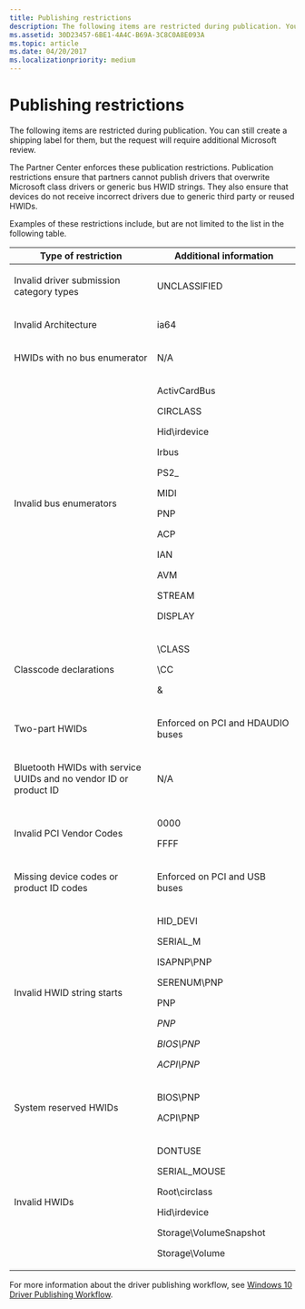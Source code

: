 ```yaml
---
title: Publishing restrictions
description: The following items are restricted during publication. You can still create a shipping label for them, but the request will require additional Microsoft review.
ms.assetid: 30D23457-6BE1-4A4C-B69A-3C8C0A8E093A
ms.topic: article
ms.date: 04/20/2017
ms.localizationpriority: medium
---
```


# Publishing restrictions

The following items are restricted during publication. You can still create a shipping label for them, but the request will require additional Microsoft review.

The Partner Center enforces these publication restrictions. Publication restrictions ensure that partners cannot publish drivers that overwrite Microsoft class drivers or generic bus HWID strings. They also ensure that devices do not receive incorrect drivers due to generic third party or reused HWIDs.

Examples of these restrictions include, but are not limited to the list in the following table.

<table>
<colgroup>
<col width="50%" />
<col width="50%" />
</colgroup>
<thead>
<tr class="header">
<th>Type of restriction</th>
<th>Additional information</th>
</tr>
</thead>
<tbody>
<tr class="odd">
<td><p>Invalid driver submission category types</p></td>
<td><p>UNCLASSIFIED</p></td>
</tr>
<tr class="even">
<td><p>Invalid Architecture</p></td>
<td><p>ia64</p></td>
</tr>
<tr class="odd">
<td><p>HWIDs with no bus enumerator</p></td>
<td><p>N/A</p></td>
</tr>
<tr class="even">
<td><p>Invalid bus enumerators</p></td>
<td><p>ActivCardBus</p>
<p>CIRCLASS</p>
<p>Hid\irdevice</p>
<p>Irbus</p>
<p>PS2_</p>
<p>MIDI</p>
<p>PNP</p>
<p>ACP</p>
<p>IAN</p>
<p>AVM</p>
<p>STREAM</p>
<p>DISPLAY</p></td>
</tr>
<tr class="odd">
<td><p>Classcode declarations</p></td>
<td><p>\CLASS</p>
<p>\CC</p>
<p>&</p></td>
</tr>
<tr class="even">
<td><p>Two-part HWIDs</p></td>
<td><p>Enforced on PCI and HDAUDIO buses</p></td>
</tr>
<tr class="odd">
<td><p>Bluetooth HWIDs with service UUIDs and no vendor ID or product ID</p></td>
<td><p>N/A</p></td>
</tr>
<tr class="even">
<td><p>Invalid PCI Vendor Codes</p></td>
<td><p>0000</p>
<p>FFFF</p></td>
</tr>
<tr class="odd">
<td><p>Missing device codes or product ID codes</p></td>
<td><p>Enforced on PCI and USB buses</p></td>
</tr>
<tr class="even">
<td><p>Invalid HWID string starts</p></td>
<td><p>HID_DEVI</p>
<p>SERIAL_M</p>
<p>ISAPNP\PNP</p>
<p>SERENUM\PNP</p>
<p>PNP</p>
<p><em>PNP</p>
<p>BIOS\PNP</p>
<p>ACPI\PNP</p></td>
</tr>
<tr class="odd">
<td><p>System reserved HWIDs</p></td>
<td><p>BIOS\PNP</p>
<p>ACPI\PNP</p></td>
</tr>
<tr class="even">
<td><p>Invalid HWIDs</p></td>
<td><p></em>DONTUSE</p>
<p>SERIAL_MOUSE</p>
<p>Root\circlass</p>
<p>Hid\irdevice</p>
<p>Storage\VolumeSnapshot</p>
<p>Storage\Volume</p></td>
</tr>
</tbody>
</table>

For more information about the driver publishing workflow, see [Windows 10 Driver Publishing Workflow](https://go.microsoft.com/fwlink/p/?LinkId=617374).
